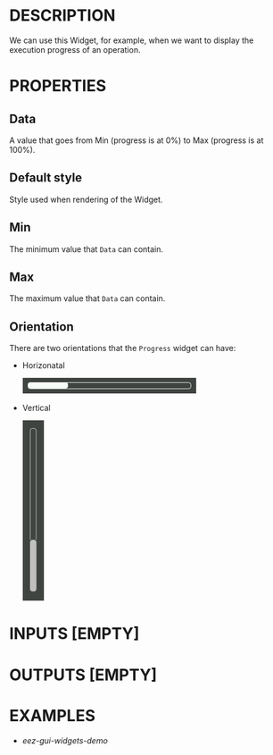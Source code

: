 # DESCRIPTION

We can use this Widget, for example, when we want to display the execution progress of an operation.

# PROPERTIES

## Data

A value that goes from Min (progress is at 0%) to Max (progress is at 100%).

## Default style

Style used when rendering of the Widget.

## Min

The minimum value that `Data` can contain.

## Max

The maximum value that `Data` can contain.

## Orientation

There are two orientations that the `Progress` widget can have:

- Horizonatal

    ![Alt text](../images/progress_horz.png)

- Vertical

    ![Alt text](../images/progress_vert.png)

# INPUTS [EMPTY]

# OUTPUTS [EMPTY]

# EXAMPLES

* _eez-gui-widgets-demo_
